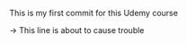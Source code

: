 This is my first commit for this Udemy course

<!--  -->
<!--  -->

-> This line is about to cause trouble
